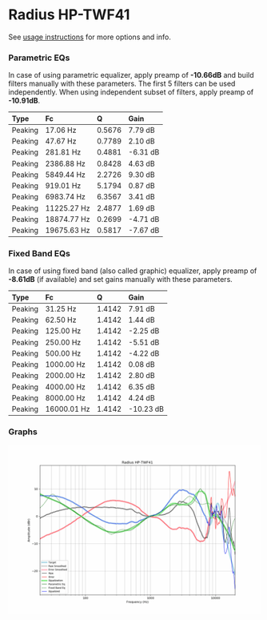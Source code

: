 # Radius HP-TWF41
See [usage instructions](https://github.com/jaakkopasanen/AutoEq#usage) for more options and info.

### Parametric EQs
In case of using parametric equalizer, apply preamp of **-10.66dB** and build filters manually
with these parameters. The first 5 filters can be used independently.
When using independent subset of filters, apply preamp of **-10.91dB**.

| Type    | Fc          |      Q | Gain     |
|:--------|:------------|:-------|:---------|
| Peaking | 17.06 Hz    | 0.5676 | 7.79 dB  |
| Peaking | 47.67 Hz    | 0.7789 | 2.10 dB  |
| Peaking | 281.81 Hz   | 0.4881 | -6.31 dB |
| Peaking | 2386.88 Hz  | 0.8428 | 4.63 dB  |
| Peaking | 5849.44 Hz  | 2.2726 | 9.30 dB  |
| Peaking | 919.01 Hz   | 5.1794 | 0.87 dB  |
| Peaking | 6983.74 Hz  | 6.3567 | 3.41 dB  |
| Peaking | 11225.27 Hz | 2.4877 | 1.69 dB  |
| Peaking | 18874.77 Hz | 0.2699 | -4.71 dB |
| Peaking | 19675.63 Hz | 0.5817 | -7.67 dB |

### Fixed Band EQs
In case of using fixed band (also called graphic) equalizer, apply preamp of **-8.61dB**
(if available) and set gains manually with these parameters.

| Type    | Fc          |      Q | Gain      |
|:--------|:------------|:-------|:----------|
| Peaking | 31.25 Hz    | 1.4142 | 7.91 dB   |
| Peaking | 62.50 Hz    | 1.4142 | 1.44 dB   |
| Peaking | 125.00 Hz   | 1.4142 | -2.25 dB  |
| Peaking | 250.00 Hz   | 1.4142 | -5.51 dB  |
| Peaking | 500.00 Hz   | 1.4142 | -4.22 dB  |
| Peaking | 1000.00 Hz  | 1.4142 | 0.08 dB   |
| Peaking | 2000.00 Hz  | 1.4142 | 2.80 dB   |
| Peaking | 4000.00 Hz  | 1.4142 | 6.35 dB   |
| Peaking | 8000.00 Hz  | 1.4142 | 4.24 dB   |
| Peaking | 16000.01 Hz | 1.4142 | -10.23 dB |

### Graphs
![](./Radius%20HP-TWF41.png)